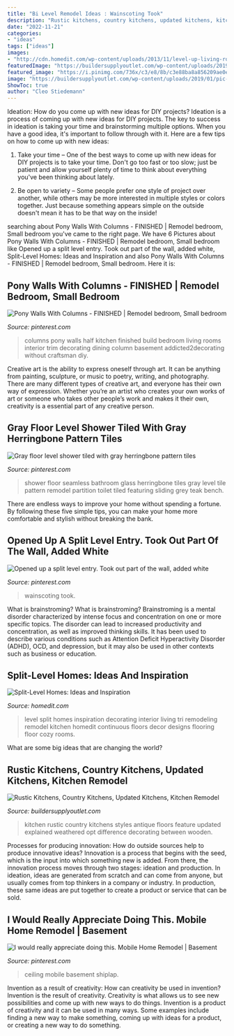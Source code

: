 ```yaml
---
title: "Bi Level Remodel Ideas : Wainscoting Took"
description: "Rustic kitchens, country kitchens, updated kitchens, kitchen remodel"
date: "2022-11-21"
categories:
- "ideas"
tags: ["ideas"]
images:
- "http://cdn.homedit.com/wp-content/uploads/2013/11/level-up-living-room.jpg"
featuredImage: "https://buildersupplyoutlet.com/wp-content/uploads/2019/01/pic-187.jpg"
featured_image: "https://i.pinimg.com/736x/c3/e8/8b/c3e88ba8a856209ae0e6be198f39a9a6.jpg"
image: "https://buildersupplyoutlet.com/wp-content/uploads/2019/01/pic-187.jpg"
ShowToc: true
author: "Cleo Stiedemann"
---
```



Ideation: How do you come up with new ideas for DIY projects?
Ideation is a process of coming up with new ideas for DIY projects. The key to success in ideation is taking your time and brainstorming multiple options. When you have a good idea, it's important to follow through with it. Here are a few tips on how to come up with new ideas:
1. Take your time – One of the best ways to come up with new ideas for DIY projects is to take your time. Don't go too fast or too slow; just be patient and allow yourself plenty of time to think about everything you've been thinking about lately.

2. Be open to variety – Some people prefer one style of project over another, while others may be more interested in multiple styles or colors together. Just because something appears simple on the outside doesn't mean it has to be that way on the inside!


	

		
searching about Pony Walls With Columns - FINISHED | Remodel bedroom, Small bedroom you've came to the right page. We have 6 Pictures about Pony Walls With Columns - FINISHED | Remodel bedroom, Small bedroom like Opened up a split level entry. Took out part of the wall, added white, Split-Level Homes: Ideas and Inspiration and also Pony Walls With Columns - FINISHED | Remodel bedroom, Small bedroom. Here it is:
		
    
## Pony Walls With Columns - FINISHED | Remodel Bedroom, Small Bedroom

<img loading=lazy src="https://i.pinimg.com/736x/a3/44/59/a3445955685399c14fad999162699f02--baseboard-ideas-pony-wall.jpg" onerror="this.onerror=null;this.src='https://tse4.mm.bing.net/th?id=OIP.Aqj11OxNIJwrCC8cAO1xdwHaLH&amp;pid=15.1';" alt="Pony Walls With Columns - FINISHED | Remodel bedroom, Small bedroom">

_Source: pinterest.com_

>columns pony walls half kitchen finished build bedroom living rooms interior trim decorating dining column basement addicted2decorating without craftsman diy. 

	

Creative art is the ability to express oneself through art. It can be anything from painting, sculpture, or music to poetry, writing, and photography. There are many different types of creative art, and everyone has their own way of expression. Whether you’re an artist who creates your own works of art or someone who takes other people’s work and makes it their own, creativity is a essential part of any creative person.

    
## Gray Floor Level Shower Tiled With Gray Herringbone Pattern Tiles

<img loading=lazy src="https://i.pinimg.com/736x/d4/61/30/d46130ce4cee0116eaa818f52b9683f1.jpg" onerror="this.onerror=null;this.src='https://tse4.mm.bing.net/th?id=OIP.soXCLo4k7y1p4_gbxONrrAHaHC&amp;pid=15.1';" alt="Gray floor level shower tiled with gray herringbone pattern tiles">

_Source: pinterest.com_

>shower floor seamless bathroom glass herringbone tiles gray level tile pattern remodel partition toilet tiled featuring sliding grey teak bench. 

	

There are endless ways to improve your home without spending a fortune. By following these five simple tips, you can make your home more comfortable and stylish without breaking the bank.

    
## Opened Up A Split Level Entry. Took Out Part Of The Wall, Added White

<img loading=lazy src="https://i.pinimg.com/736x/c3/e8/8b/c3e88ba8a856209ae0e6be198f39a9a6.jpg" onerror="this.onerror=null;this.src='https://tse4.mm.bing.net/th?id=OIP.XZriUW-hPfIl6R5l1lqFGgHaJ3&amp;pid=15.1';" alt="Opened up a split level entry. Took out part of the wall, added white">

_Source: pinterest.com_

>wainscoting took. 

	

What is brainstroming?
What is brainstroming? Brainstroming is a mental disorder characterized by intense focus and concentration on one or more specific topics. The disorder can lead to increased productivity and concentration, as well as improved thinking skills. It has been used to describe various conditions such as Attention Deficit Hyperactivity Disorder (ADHD), OCD, and depression, but it may also be used in other contexts such as business or education.

    
## Split-Level Homes: Ideas And Inspiration

<img loading=lazy src="http://cdn.homedit.com/wp-content/uploads/2013/11/level-up-living-room.jpg" onerror="this.onerror=null;this.src='https://tse2.mm.bing.net/th?id=OIP.RBIoX0k9DMY461Fgt9MCWQHaF1&amp;pid=15.1';" alt="Split-Level Homes: Ideas and Inspiration">

_Source: homedit.com_

>level split homes inspiration decorating interior living tri remodeling remodel kitchen homedit continuous floors decor designs flooring floor cozy rooms. 

	

What are some big ideas that are changing the world?

    
## Rustic Kitchens, Country Kitchens, Updated Kitchens, Kitchen Remodel

<img loading=lazy src="https://buildersupplyoutlet.com/wp-content/uploads/2019/01/pic-187.jpg" onerror="this.onerror=null;this.src='https://tse1.mm.bing.net/th?id=OIP.3FWXc7ZRDRunMyJ5YUVo3QHaE8&amp;pid=15.1';" alt="Rustic Kitchens, Country Kitchens, Updated Kitchens, Kitchen Remodel">

_Source: buildersupplyoutlet.com_

>kitchen rustic country kitchens styles antique floors feature updated explained weathered opt difference decorating between wooden. 

	

Processes for producing innovation: How do outside sources help to produce innovative ideas?
Innovation is a process that begins with the seed, which is the input into which something new is added. From there, the innovation process moves through two stages: ideation and production. In ideation, ideas are generated from scratch and can come from anyone, but usually comes from top thinkers in a company or industry. In production, these same ideas are put together to create a product or service that can be sold.

    
## I Would Really Appreciate Doing This. Mobile Home Remodel | Basement

<img loading=lazy src="https://i.pinimg.com/736x/01/ca/df/01cadfc65cc0d6875369939d941fba72.jpg" onerror="this.onerror=null;this.src='https://tse4.mm.bing.net/th?id=OIP.RO4Nle_1McPUtrXJCA-FnQHaJ3&amp;pid=15.1';" alt="I would really appreciate doing this. Mobile Home Remodel | Basement">

_Source: pinterest.com_

>ceiling mobile basement shiplap. 

	

Invention as a result of creativity: How can creativity be used in invention?
Invention is the result of creativity. Creativity is what allows us to see new possibilities and come up with new ways to do things. Invention is a product of creativity and it can be used in many ways. Some examples include finding a new way to make something, coming up with ideas for a product, or creating a new way to do something.

